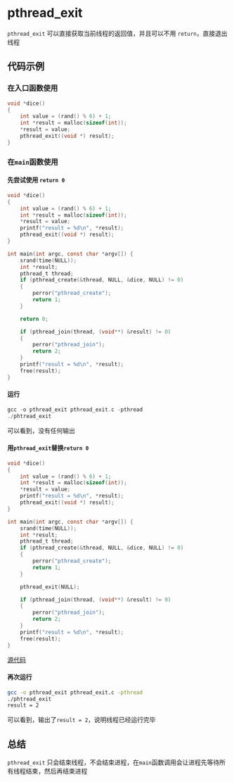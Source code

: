 # pthread_exit

`pthread_exit` 可以直接获取当前线程的返回值，并且可以不用 `return`，直接退出线程

## 代码示例

### 在入口函数使用

```c
void *dice()
{
    int value = (rand() % 6) + 1;
    int *result = malloc(sizeof(int));
    *result = value;
    pthread_exit((void *) result);
}
```

### 在`main`函数使用

#### 先尝试使用 `return 0`

```c
void *dice()
{
    int value = (rand() % 6) + 1;
    int *result = malloc(sizeof(int));
    *result = value;
    printf("result = %d\n", *result);
    pthread_exit((void *) result);
}

int main(int argc, const char *argv[]) {
    srand(time(NULL));
    int *result;
    pthread_t thread;
    if (pthread_create(&thread, NULL, &dice, NULL) != 0) 
    {
        perror("pthread_create");
        return 1;
    }

    return 0;

    if (pthread_join(thread, (void**) &result) != 0)
    {
        perror("pthread_join");
        return 2;
    }
    printf("result = %d\n", *result);
    free(result);
}
```

#### 运行

```c
gcc -o pthread_exit pthread_exit.c -pthread
./phtread_exit
```

可以看到，没有任何输出

#### 用`pthread_exit`替换`return 0`


```c
void *dice()
{
    int value = (rand() % 6) + 1;
    int *result = malloc(sizeof(int));
    *result = value;
    printf("result = %d\n", *result);
    pthread_exit((void *) result);
}

int main(int argc, const char *argv[]) {
    srand(time(NULL));
    int *result;
    pthread_t thread;
    if (pthread_create(&thread, NULL, &dice, NULL) != 0) 
    {
        perror("pthread_create");
        return 1;
    }

    pthread_exit(NULL);

    if (pthread_join(thread, (void**) &result) != 0)
    {
        perror("pthread_join");
        return 2;
    }
    printf("result = %d\n", *result);
    free(result);
}
```

[源代码](pthread_exit.c)

#### 再次运行

```bash
gcc -o pthread_exit pthread_exit.c -pthread
./phtread_exit
result = 2
```

可以看到，输出了`result = 2`，说明线程已经运行完毕

## 总结

`pthread_exit` 只会结束线程，不会结束进程，在`main`函数调用会让进程先等待所有线程结束，然后再结束进程